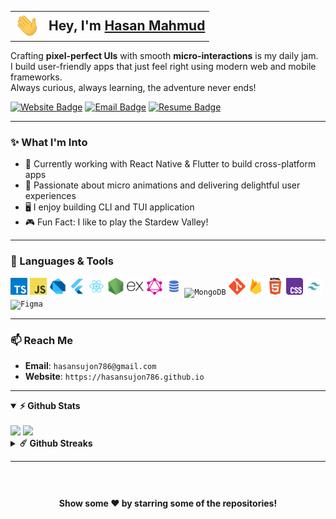 <!-- <img width="40" alt="Hi" src="https://raw.githubusercontent.com/hasansujon786/hasansujon786/master/gifs/Hi.gif" style="vertical-align: middle;" /> -->
<!-- <span style="font-size: 2em; font-weight: bold; margin-left: 10px; vertical-align: middle;"> -->
<!--   Hey, I'm <a href="https://github.com/hasansujon786/">Hasan Mahmud</a> -->
<!-- </span> -->

<table>
  <tr>
    <td><img width="40" alt="Hi" src="https://raw.githubusercontent.com/hasansujon786/hasansujon786/master/gifs/Hi.gif"></td>
    <td><strong style="font-size: 1.5em;">Hey, I'm <a href="https://github.com/hasansujon786/">Hasan Mahmud</a></strong></td>
  </tr>
</table>

<div style="margin: 0px 0 10px;">

Crafting **pixel-perfect UIs** with smooth **micro-interactions** is my daily jam.  
I build user-friendly apps that just feel right using modern web and mobile frameworks.  
Always curious, always learning, the adventure never ends!

</div>

[![Website Badge](https://img.shields.io/badge/Website-3b5998?style=flat-square&logo=google-chrome&logoColor=white)](https://hasansujon786.github.io/)
[![Email Badge](https://img.shields.io/badge/Email-D14836?style=flat-square&logo=gmail&logoColor=white)](mailto:hasansujon786@gmail.com)
[![Resume Badge](https://img.shields.io/badge/Resume-0A66C2?style=flat-square&logo=read-the-docs&logoColor=white)](https://hasansujon786.github.io/Hasan_Mahmud_Resume.pdf)

---

### ✨ What I'm Into

- 🔧 Currently working with React Native & Flutter to build cross-platform apps
- 🎨 Passionate about micro animations and delivering delightful user experiences
- 🖥️ I enjoy building CLI and TUI application
- 🎮 Fun Fact: I like to play the Stardew Valley!

---

### 🧰 Languages & Tools

<code><img height="27" src="https://raw.githubusercontent.com/github/explore/main/topics/typescript/typescript.png" alt="TypeScript" title="TypeScript" /></code>
<code><img height="27" src="https://raw.githubusercontent.com/github/explore/main/topics/javascript/javascript.png" alt="JavaScript" title="JavaScript" /></code>
<code><img height="27" src="https://raw.githubusercontent.com/github/explore/main/topics/dart/dart.png" alt="Dart" title="Dart" /></code>
<code><img height="27" src="https://raw.githubusercontent.com/github/explore/main/topics/flutter/flutter.png" alt="Flutter" title="Flutter" /></code>
<code><img height="27" src="https://raw.githubusercontent.com/github/explore/main/topics/react/react.png" alt="React" title="React" /></code>
<code><img height="27" src="https://raw.githubusercontent.com/github/explore/main/topics/nodejs/nodejs.png" alt="Node.js" title="Node.js" /></code>
<code><img height="27" src="https://raw.githubusercontent.com/devicons/devicon/master/icons/express/express-original.svg" alt="Express.js" title="Express.js" /></code>
<code><img height="27" src="https://raw.githubusercontent.com/github/explore/main/topics/graphql/graphql.png" alt="GraphQL" title="GraphQL" /></code>
<code><img height="27" src="https://raw.githubusercontent.com/github/explore/main/topics/sql/sql.png" alt="SQL" title="SQL" /></code>
<code><img height="27" src="https://cdn-icons-png.flaticon.com/512/5968/5968342.png" alt="MongoDB" title="MongoDB" /></code>
<code><img height="27" src="https://raw.githubusercontent.com/devicons/devicon/master/icons/git/git-original.svg" alt="Git" title="Git" /></code>
<code><img height="27" src="https://raw.githubusercontent.com/github/explore/main/topics/firebase/firebase.png" alt="Firebase" title="Firebase" /></code>
<code><img height="27" src="https://raw.githubusercontent.com/github/explore/main/topics/html/html.png" alt="HTML5" title="HTML5" /></code>
<code><img height="27" src="https://raw.githubusercontent.com/github/explore/main/topics/css/css.png" alt="CSS3" title="CSS3" /></code>
<code><img height="27" src="https://raw.githubusercontent.com/github/explore/main/topics/tailwind/tailwind.png" alt="Tailwind CSS" title="Tailwind CSS" /></code>
<code><img height="27" src="https://seeklogo.com/images/F/figma-logo-E4E21D3AEA-seeklogo.com.png" alt="Figma" title="Figma" /></code>

---

### 📫 Reach Me

- **Email**: `hasansujon786@gmail.com`
- **Website**: `https://hasansujon786.github.io`

---

<details open>	
  <summary><b>⚡ Github Stats</b></summary>

  <br />
  <img height="180em" src="https://github-readme-stats.vercel.app/api?username=hasansujon786&show_icons=true&hide_border=true&&count_private=true&include_all_commits=true" />
  <img height="180em" src="https://github-readme-stats.vercel.app/api/top-langs/?username=hasansujon786&exclude_repo=KNN-Image-Classification&show_icons=true&hide_border=true&layout=compact&langs_count=8"/>
</details>

<details>	
  <summary><b>☄️ Github Streaks</b></summary>

  <br />
  <img height="180em" src="https://github-readme-streak-stats.herokuapp.com/?user=hasansujon786&hide_border=true" />
</details>

---

<div align="center" style="padding-top: 30px;">

**Show some ❤️ by starring some of the repositories!**

</div>
